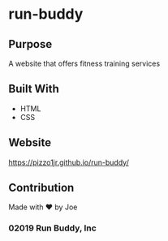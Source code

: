 # run-buddy

## Purpose

A website that offers fitness training services

## Built With
* HTML
* CSS

## Website 
https://pizzo1jr.github.io/run-buddy/

## Contribution
Made with ❤️ by Joe 

### 02019 Run Buddy, Inc
